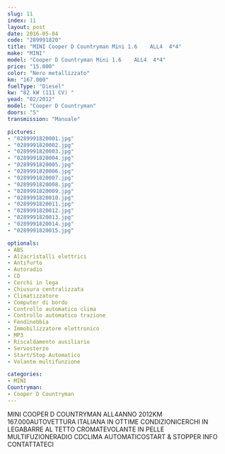 ```yaml
---
slug: 11
index: 11
layout: post
date: 2016-05-04
code: "289991820"
title: "MINI Cooper D Countryman Mini 1.6    ALL4  4*4"
make: "MINI"
model: "Cooper D Countryman Mini 1.6    ALL4  4*4"
price: "15.800"
color: "Nero metallizzato"
km: "167.000"
fuelType: "Diesel"
kw: "82 kW (111 CV) "
yead: "02/2012"
model: "Cooper D Countryman"
doors: "5"
transmission: "Manuale"

pictures:
- "0289991820001.jpg"
- "0289991820002.jpg"
- "0289991820003.jpg"
- "0289991820004.jpg"
- "0289991820005.jpg"
- "0289991820006.jpg"
- "0289991820007.jpg"
- "0289991820008.jpg"
- "0289991820009.jpg"
- "0289991820010.jpg"
- "0289991820011.jpg"
- "0289991820012.jpg"
- "0289991820013.jpg"
- "0289991820014.jpg"
- "0289991820015.jpg"

optionals:
- ABS
- Alzacristalli elettrici
- Antifurto
- Autoradio
- CD
- Cerchi in lega
- Chiusura centralizzata
- Climatizzatore
- Computer di bordo
- Controllo automatico clima
- Controllo automatico trazione
- Fendinebbia
- Immobilizzatore elettronico
- MP3
- Riscaldamento ausiliario
- Servosterzo
- Start/Stop Automatico
- Volante multifunzione

categories:
- MINI
Countryman:
- Cooper D Countryman
---
```

MINI COOPER D COUNTRYMAN ALL4ANNO 2012KM 167.000AUTOVETTURA ITALIANA IN OTTIME CONDIZIONICERCHI IN LEGABARRE AL TETTO CROMATEVOLANTE IN PELLE MULTIFUZIONERADIO CDCLIMA AUTOMATICOSTART & STOPPER INFO CONTATTATECI